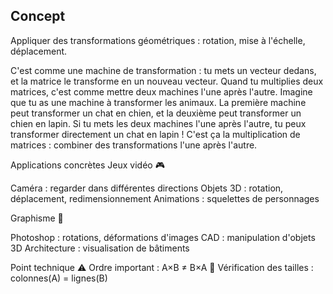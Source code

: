 ## Concept
Appliquer des transformations géométriques : rotation, mise à l'échelle, déplacement.

C'est comme une machine de transformation : tu mets un vecteur dedans, et la matrice le transforme en un nouveau vecteur. Quand tu multiplies deux matrices, c'est comme mettre deux machines l'une après l'autre.
Imagine que tu as une machine à transformer les animaux. La première machine peut transformer un chat en chien, et la deuxième peut transformer un chien en lapin. Si tu mets les deux machines l'une après l'autre, tu peux transformer directement un chat en lapin ! C'est ça la multiplication de matrices : combiner des transformations l'une après l'autre.


Applications concrètes
Jeux vidéo 🎮

Caméra : regarder dans différentes directions
Objets 3D : rotation, déplacement, redimensionnement
Animations : squelettes de personnages

Graphisme 🎨

Photoshop : rotations, déformations d'images
CAD : manipulation d'objets 3D
Architecture : visualisation de bâtiments

Point technique
⚠️ Ordre important : A×B ≠ B×A
📏 Vérification des tailles : colonnes(A) = lignes(B)
